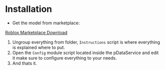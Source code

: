 # Installation


- Get the model from marketplace:

[Roblox Marketplace Download]()

1. Ungroup everything from folder, `Instructions` script is where everything is explained where to put.
2. Open the `Config` module script located inside the pDataService and edit it make sure to configure everything to your needs.
3. And thats it.